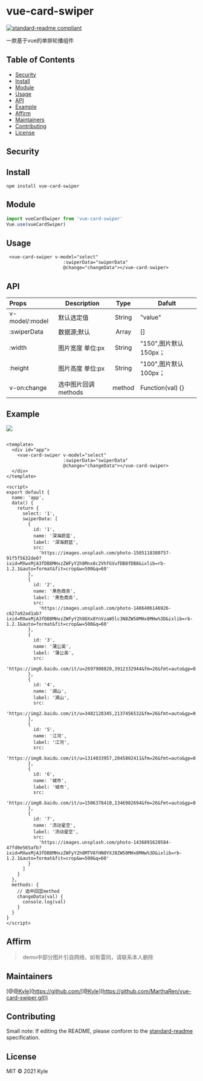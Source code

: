 # vue-card-swiper

[![standard-readme compliant](https://img.shields.io/badge/standard--readme-OK-green.svg?style=flat-square)](https://github.com/RichardLitt/standard-readme)

一款基于vue的单排轮播组件


## Table of Contents

- [Security](#security)
- [Install](#install)
- [Module](#module)
- [Usage](#usage)
- [API](#api)
- [Example](#example)
- [Affirm](#affirm)
- [Maintainers](#maintainers)
- [Contributing](#contributing)
- [License](#license)

## Security

## Install

```
npm install vue-card-swiper
```
## Module

```js
import vueCardSwiper from 'vue-card-swiper'
Vue.use(vueCardSwiper)
```


## Usage

```vue
 <vue-card-swiper v-model="select"
                     :swiperData="swiperData"
                     @change="changeData"></vue-card-swiper>
```

## API
| Props          | Description         |  Type  | Dafult                |
| :------------- | ------------------- | :----: | --------------------- |
| v-model/:model | 默认选定值          | String | "value"               |
| :swiperData    | 数据源;默认         | Array  | []                    |
| :width         | 图片宽度 单位:px    | String | "150",图片默认150px； |
| :height        | 图片高度 单位:px    | String | "100",图片默认100px； |
| v-on:change    | 选中图片回调methods | method | Function(val) {}      |

## Example

![](http://mmbiz.qpic.cn/mmbiz_jpg/qRJazDfIbDzJibxraX10kEgLBq39bT33aibyNRvVaicKCOkhnicaLctPr3JDvTCIclMibVvzGEz9BOFiaQ9icEmQ37tFw/0)

```vue

<template>
  <div id="app">
    <vue-card-swiper v-model="select"
                     :swiperData="swiperData"
                     @change="changeData"></vue-card-swiper>
  </div>
</template>

<script>
export default {
  name: 'app',
  data() {
    return {
      select: '1',
      swiperData: [
        {
          id: '1',
          name: '深海蔚蓝',
          label: '深海蔚蓝',
          src:
            'https://images.unsplash.com/photo-1505118380757-91f5f5632de0?ixid=MXwxMjA3fDB8MHxzZWFyY2h8Mnx8c2VhfGVufDB8fDB8&ixlib=rb-1.2.1&auto=format&fit=crop&w=500&q=60'
        },
        {
          id: '2',
          name: '黑色商务',
          label: '黑色商务',
          src:
            'https://images.unsplash.com/photo-1486406146926-c627a92ad1ab?ixid=MXwxMjA3fDB8MHxzZWFyY2h8OXx8YnVzaW5lc3N8ZW58MHx8MHw%3D&ixlib=rb-1.2.1&auto=format&fit=crop&w=500&q=60'
        },
        {
          id: '3',
          name: '蒲公英',
          label: '蒲公英',
          src:
            'https://img0.baidu.com/it/u=2697908820,3912332944&fm=26&fmt=auto&gp=0.jpg'
        },
        {
          id: '4',
          name: '湖山',
          label: '湖山',
          src:
            'https://img2.baidu.com/it/u=3482128345,2137456532&fm=26&fmt=auto&gp=0.jpg'
        },
        {
          id: '5',
          name: '江河',
          label: '江河',
          src:
            'https://img0.baidu.com/it/u=1314033957,2045802411&fm=26&fmt=auto&gp=0.jpg'
        },
        {
          id: '6',
          name: '城市',
          label: '城市',
          src:
            'https://img0.baidu.com/it/u=1506378410,1346982694&fm=26&fmt=auto&gp=0.jpg'
        },
        {
          id: '7',
          name: '流动星空',
          label: '流动星空',
          src:
            'https://images.unsplash.com/photo-1436891620584-47fd0e565afb?ixid=MXwxMjA3fDB8MHxzZWFyY2h8MTV8fHN0YXJ8ZW58MHx8MHw%3D&ixlib=rb-1.2.1&auto=format&fit=crop&w=500&q=60'
        }
      ]
    }
  },
  methods: {
    // 选中回显method
    changeData(val) {
      console.log(val)
    }
  }
}
</script>
```

## Affirm

> ​	demo中部分图片引自网络，如有雷同，请联系本人删除
>

## Maintainers

[@[@Kyle](https://github.com/MarthaRen/vue-card-swiper.git)](https://github.com/[@Kyle](https://github.com/MarthaRen/vue-card-swiper.git))

## Contributing

Small note: If editing the README, please conform to the [standard-readme](https://github.com/RichardLitt/standard-readme) specification.


## License

MIT © 2021 Kyle
